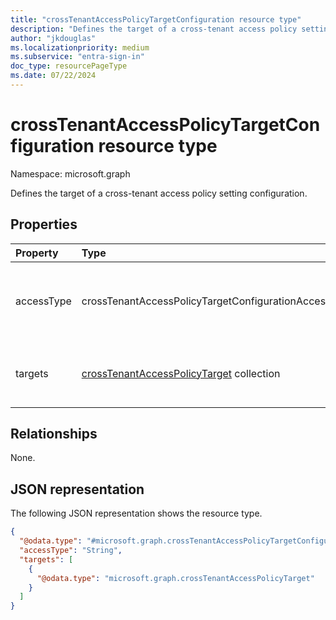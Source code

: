 ```yaml
---
title: "crossTenantAccessPolicyTargetConfiguration resource type"
description: "Defines the target of a cross-tenant access policy setting configuration."
author: "jkdouglas"
ms.localizationpriority: medium
ms.subservice: "entra-sign-in"
doc_type: resourcePageType
ms.date: 07/22/2024
---
```


# crossTenantAccessPolicyTargetConfiguration resource type

Namespace: microsoft.graph

Defines the target of a cross-tenant access policy setting configuration.

## Properties

|Property|Type|Description|
|:---|:---|:---|
| accessType| crossTenantAccessPolicyTargetConfigurationAccessType | Defines whether access is allowed or blocked. The possible values are: `allowed`, `blocked`, `unknownFutureValue`. |
|targets|[crossTenantAccessPolicyTarget](../resources/crosstenantaccesspolicytarget.md) collection|Specifies whether to target users, groups, or applications with this rule.|

## Relationships

None.

## JSON representation

The following JSON representation shows the resource type.
<!-- {
  "blockType": "resource",
  "@odata.type": "microsoft.graph.crossTenantAccessPolicyTargetConfiguration"
}
-->

``` json
{
  "@odata.type": "#microsoft.graph.crossTenantAccessPolicyTargetConfiguration",
  "accessType": "String",
  "targets": [
    {
      "@odata.type": "microsoft.graph.crossTenantAccessPolicyTarget"
    }
  ]
}
```
